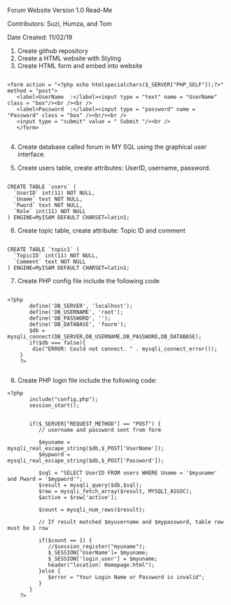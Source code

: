 Forum Website Version 1.0 Read-Me

Contributors: Suzi, Humza, and Tom

Date Created: 11/02/19 

1) Create github repository 
2) Create a HTML website with Styling 
3) Create HTML form and embed into website 
 ```
 
<form action = "<?php echo htmlspecialchars($_SERVER["PHP_SELF"]);?>" method = "post">
    <label>UserName  :</label><input type = "text" name = "UserName" class = "box"/><br /><br />
    <label>Password  :</label><input type = "password" name = "Password" class = "box" /><br/><br />
    <input type = "submit" value = " Submit "/><br />
    </form>
    
 ```

4)	Create database called forum in MY SQL using the graphical user interface.

5)	Create users table, create attributes: UserID, username, password.

```

CREATE TABLE `users` (
  `UserID` int(11) NOT NULL,
  `Uname` text NOT NULL,
  `Pword` text NOT NULL,
  `Role` int(11) NOT NULL
) ENGINE=MyISAM DEFAULT CHARSET=latin1;

```

6)	Create topic table, create attribute: Topic ID and comment

```

CREATE TABLE `topic1` (
  `TopicID` int(11) NOT NULL,
  `Comment` text NOT NULL
) ENGINE=MyISAM DEFAULT CHARSET=latin1;

```


7)	Create PHP config file include the following code 

```

<?php
	   define('DB_SERVER', 'localhost');
	   define('DB_USERNAME', 'root');
	   define('DB_PASSWORD', '');
	   define('DB_DATABASE', 'fourm');
	   $db = mysqli_connect(DB_SERVER,DB_USERNAME,DB_PASSWORD,DB_DATABASE);
	   if($db === false){
	    die("ERROR: Could not connect. " . mysqli_connect_error());
	}
	?>
  
  ```
  
8)	Create PHP login file include the following code:

```
<?php
	   include("config.php");
	   session_start();
	
	   
	   if($_SERVER["REQUEST_METHOD"] == "POST") {
	      // username and password sent from form 
	       
	      $myuname = mysqli_real_escape_string($db,$_POST['UserName']);
	      $mypword = mysqli_real_escape_string($db,$_POST['Password']);
		  
	      $sql = "SELECT UserID FROM users WHERE Uname = '$myuname' and Pword = '$mypword'";
	      $result = mysqli_query($db,$sql);
	      $row = mysqli_fetch_array($result, MYSQLI_ASSOC);
	      $active = $row['active'];
	      
	      $count = mysqli_num_rows($result);
	      
	      // If result matched $myusername and $mypassword, table row must be 1 row
			
	      if($count == 1) {
	         //$session_register("myuname");
			 $_SESSION['UserName']= $myuname;
	         $_SESSION['login_user'] = $myuname;
	         header("location: Homepage.html");
	      }else {
	         $error = "Your Login Name or Password is invalid";
	      }
	   }
	?>

```
